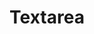 ---
layout: pattern.njk
tags: 
    - legacy_components_it
key: textarea-legacy_it
title: Textarea
parent: legacy_components_it
image: legacy/overview/textarea.webp
keywords: 
order: 270
availablelanguages: 
    - de
    - en
---
